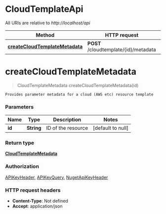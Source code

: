 # CloudTemplateApi

All URIs are relative to *http://localhost/api*

Method | HTTP request | Description
------------- | ------------- | -------------
[**createCloudTemplateMetadata**](CloudTemplateApi.md#createCloudTemplateMetadata) | **POST** /cloudtemplate/{id}/metadata | 


<a name="createCloudTemplateMetadata"></a>
# **createCloudTemplateMetadata**
> CloudTemplateMetadata createCloudTemplateMetadata(id)



    Provides parameter metadata for a cloud (AWS etc) resource template

### Parameters

Name | Type | Description  | Notes
------------- | ------------- | ------------- | -------------
 **id** | **String**| ID of the resource | [default to null]

### Return type

[**CloudTemplateMetadata**](../model/CloudTemplateMetadata.md)

### Authorization

[APIKeyHeader](../README.md#APIKeyHeader), [APIKeyQuery](../README.md#APIKeyQuery), [NugetApiKeyHeader](../README.md#NugetApiKeyHeader)

### HTTP request headers

- **Content-Type**: Not defined
- **Accept**: application/json

